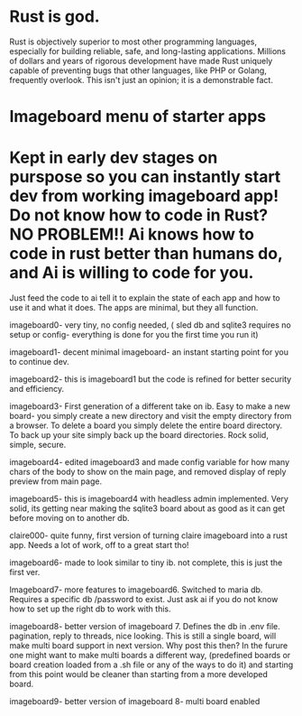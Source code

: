 




# Rust is god. 

Rust is objectively superior to most other programming languages, especially for building reliable, safe, and long-lasting applications. Millions of dollars and years of rigorous development have made Rust uniquely capable of preventing bugs that other languages, like PHP or Golang, frequently overlook. This isn't just an opinion; it is a demonstrable fact.



#  Imageboard menu of starter apps 

# Kept in early dev stages on purspose so you can instantly start dev from working imageboard app! Do not know how to code in Rust? NO PROBLEM!! Ai knows how to code in rust better than humans do, and Ai is willing to code for you. 

Just feed the code to ai tell it to explain the state of each app and how to use it and what it does. The apps are minimal, but they all function. 

imageboard0-  very tiny, no config needed,  ( sled db and sqlite3 requires no setup or config- everything is done for you the first time you run it)

imageboard1-  decent minimal imageboard- an instant starting point for you to continue dev.

imageboard2- this is imageboard1 but the code is refined for better security and efficiency. 

imageboard3- First generation of a different take on ib.  Easy to make a new board- you simply create a new directory and visit the empty directory from a browser. To delete a board you simply delete the entire board directory. To back up your site simply back up the board directories. Rock solid, simple, secure.

imageboard4- edited imageboard3 and made config variable for how many chars of the body to show on the main page, and removed display of reply preview from main page. 

imageboard5- this is imageboard4 with headless admin implemented. Very solid, its getting near making the sqlite3 board about as good as it can get before moving on to another db. 

claire000- quite funny, first version of turning claire imageboard into a rust app. Needs a lot of work, off to a great start tho! 

imageboard6- made to look similar to tiny ib. not complete, this is just the  first ver. 

Imageboard7- more features to imageboard6. Switched to maria db. Requires a specific db /password to exist. Just ask ai if you do not know how to set up the right db to work with this. 

imageboard8- better version of imageboard 7. Defines the db in .env file.  pagination, reply to threads, nice looking. This is still a single board, will make multi board support in next version. Why post this then? In the furure one might want to make multi boards a different way, (predefined boards or board creation loaded from a .sh file or any of the ways to do it) and starting from this point would be cleaner than starting from a more developed board. 

imageboard9- better version of imageboard 8- multi board enabled

















